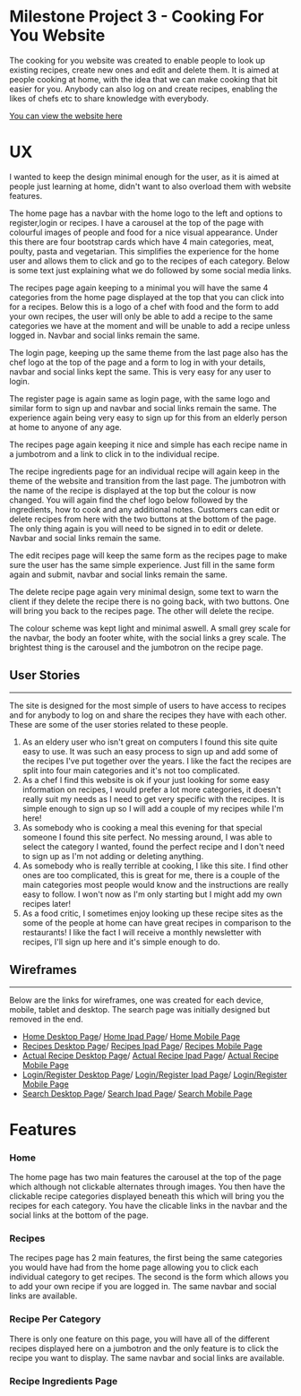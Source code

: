 # Milestone Project 3 - Cooking For You Website

The cooking for you website was created to enable people to look up existing recipes, create new ones and edit and delete them. It is aimed at people cooking at home, with the idea that we can make cooking that bit easier for you. Anybody can also log on and create recipes, enabling the likes of chefs etc to share knowledge with everybody.

[You can view the website here](https://cooking-for-you.herokuapp.com/)

# UX

I wanted to keep the design minimal enough for the user, as it is aimed at people just learning at home, didn't want to also overload them with website features.

The home page has a navbar with the home logo to the left and options to register,login or recipes. I have a carousel at the top of the page with colourful images of people and food for a nice visual appearance. Under this there are four bootstrap cards which have 4 main categories, meat, poulty, pasta and vegetarian. This simplifies the experience for the home user and allows them to click and go to the recipes of each category. Below is some text just explaining what we do followed by some social media links.

The recipes page again keeping to a minimal you will have the same 4 categories from the home page displayed at the top that you can click into for a recipes. Below this is a logo of a chef with food and the form to add your own recipes, the user will only be able to add a recipe to the same categories we have at the moment and will be unable to add a recipe unless logged in. Navbar and social links remain the same.

The login page, keeping up the same theme from the last page also has the chef logo at the top of the page and a form to log in with your details, navbar and social links kept the same. This is very easy for any user to login.

The register page is again same as login page, with the same logo and similar form to sign up and navbar and social links remain the same. The experience again being very easy to sign up for this from an elderly person at home to anyone of any age.

The recipes page again keeping it nice and simple has each recipe name in a jumbotrom and a link to click in to the individual recipe.

The recipe ingredients page for an individual recipe will again keep in the theme of the website and transition from the last page. The jumbotron with the name of the recipe is displayed at the top but the colour is now changed. You will again find the chef logo below followed by the ingredients, how to cook and any additional notes. Customers can edit or delete recipes from here with the two buttons at the bottom of the page. The only thing again is you will need to be signed in to edit or delete. Navbar and social links remain the same.

The edit recipes page will keep the same form as the recipes page to make sure the user has the same simple experience. Just fill in the same form again and submit, navbar and social links remain the same.

The delete recipe page again very minimal design, some text to warn the client if they delete the recipe there is no going back, with two buttons. One will bring you back to the recipes page. The other will delete the recipe.

The colour scheme was kept light and minimal aswell. A small grey scale for the navbar, the body an footer white, with the social links a grey scale. The brightest thing is the carousel and the jumbotron on the recipe page. 

## User Stories
---
The site is designed for the most simple of users to have access to recipes and for anybody to log on and share the recipes they have with each other. These are some of the user stories related to these people.

1. As an eldery user who isn't great on computers I found this site quite easy to use. It was such an easy process to sign up and add some of the recipes I've put together over the years. I like the fact the recipes are split into four main categories and it's not too complicated.
2. As a chef I find this website is ok if your just looking for some easy information on recipes, I would prefer a lot more categories, it doesn't really suit my needs as I need to get very specific with the recipes. It is simple enough to sign up so I will add a couple of my recipes while I'm here!
3. As somebody who is cooking a meal this evening for that special someone I found this site perfect. No messing around, I was able to select the category I wanted, found the perfect recipe and I don't need to sign up as I'm not adding or deleting anything.
4. As somebody who is really terrible at cooking, I like this site. I find other ones are too complicated, this is great for me, there is a couple of the main categories most people would know and the instructions are really easy to follow. I won't now as I'm only starting but I might add my own recipes later! 
5. As a food critic, I sometimes enjoy looking up these recipe sites as the some of the people at home can have great recipes in comparison to the restaurants! I like the fact I will receive a monthly newsletter with recipes, I'll sign up here and it's simple enough to do.

## Wireframes
---
Below are the links for wireframes, one was created for each device, mobile, tablet and desktop. The search page was initially designed but removed in the end.

* [Home Desktop Page](https://raw.githubusercontent.com/LiamD88/cooking-for-you/master/static/wireframes/Home%20Page%20Desktop.png)/
  [Home Ipad Page](https://raw.githubusercontent.com/LiamD88/cooking-for-you/master/static/wireframes/Home%20Page%20Ipad.png)/
  [Home Mobile Page](https://raw.githubusercontent.com/LiamD88/cooking-for-you/master/static/wireframes/Home%20Page%20Mobile.png)
* [Recipes Desktop Page](https://raw.githubusercontent.com/LiamD88/cooking-for-you/master/static/wireframes/Recipes%20Page%20Desktop.png)/
  [Recipes Ipad Page](https://raw.githubusercontent.com/LiamD88/cooking-for-you/master/static/wireframes/Recipes%20Page%20Ipad.png)/
  [Recipes Mobile Page](https://raw.githubusercontent.com/LiamD88/cooking-for-you/master/static/wireframes/Recipes%20Page%20Mobile.png)
* [Actual Recipe Desktop Page](https://raw.githubusercontent.com/LiamD88/cooking-for-you/master/static/wireframes/Actual%20Recipe%20To%20Cook%20Desktop.png)/
  [Actual Recipe Ipad Page](https://raw.githubusercontent.com/LiamD88/cooking-for-you/master/static/wireframes/Actual%20Recipe%20To%20Cook%20Ipad.png)/
  [Actual Recipe Mobile Page](https://raw.githubusercontent.com/LiamD88/cooking-for-you/master/static/wireframes/Actual%20Recipe%20mobile.png)
* [Login/Register Desktop Page](https://raw.githubusercontent.com/LiamD88/cooking-for-you/master/static/wireframes/Login_register%20desktop.png)/
  [Login/Register Ipad Page](https://raw.githubusercontent.com/LiamD88/cooking-for-you/master/static/wireframes/Login_register%20Ipad.png)/
  [Login/Register Mobile Page](https://raw.githubusercontent.com/LiamD88/cooking-for-you/master/static/wireframes/Login_register%20Mobile.png)
* [Search Desktop Page](https://raw.githubusercontent.com/LiamD88/cooking-for-you/master/static/wireframes/Search%20Page%20Desktop.png)/
  [Search Ipad Page](https://raw.githubusercontent.com/LiamD88/cooking-for-you/master/static/wireframes/Search%20Page%20Ipad.png)/
  [Search Mobile Page](https://raw.githubusercontent.com/LiamD88/cooking-for-you/master/static/wireframes/search%20page%20mobile.png)

# Features

### Home
The home page has two main features the carousel at the top of the page which although not clickable alternates through images. You then have the clickable recipe categories displayed beneath this which will bring you the recipes for each category. You have the clicable links in the navbar and the social links at the bottom of the page.

### Recipes
The recipes page has 2 main features, the first being the same categories you would have had from the home page allowing you to click each individual category to get recipes. The second is the form which allows you to add your own recipe if you are logged in. The same navbar and social links are available.

### Recipe Per Category
There is only one feature on this page, you will have all of the different recipes displayed here on a jumbotron and the only feature is to click the recipe you want to display. The same navbar and social links are available.

### Recipe Ingredients Page


